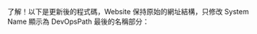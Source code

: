 了解！以下是更新後的程式碼，Website 保持原始的網址結構，只修改 System Name 顯示為 DevOpsPath 最後的名稱部分：

<!DOCTYPE html>
<html lang="zh-Hant">
<head>
    <meta charset="UTF-8">
    <meta name="viewport" content="width=device-width, initial-scale=1.0">
    <title>網址擷取工具</title>
    <style>
        /* 設定表格樣式 */
        table {
            width: 400px;
            border-collapse: collapse;
            border: 2px solid black;
            margin-top: 20px;
        }

        /* 設定表格欄位固定高度和寬度 */
        th, td {
            border: 1px solid black;
            padding: 10px;
            text-align: left;
            width: 200px;
            height: 50px;
        }

        th {
            background-color: #f0f0f0;
        }
    </style>
</head>
<body>
    <h2>網址擷取工具</h2>
    <p>請輸入網址（格式：https://ntcoaap43/OA_Collection/系統名/_versionControl?path=%24/系統名/）</p>
    <input type="text" id="urlInput" placeholder="貼上網址">
    <button onclick="extractPaths()">擷取</button>

    <table>
        <tbody id="resultTable">
            <!-- 擷取結果將顯示在此 -->
            <tr>
                <th>Website</th>
                <td id="websiteCell"></td>
            </tr>
            <tr>
                <th>System Name</th>
                <td id="systemNameCell"></td>
            </tr>
            <tr>
                <th>DevOpsPath</th>
                <td id="devOpsPathCell"></td>
            </tr>
        </tbody>
    </table>

    <script>
        function extractPaths() {
            const url = document.getElementById('urlInput').value;
            const urlPattern = /^https:\/\/ntcoaap43\/OA_Collection\/([^\/]+)\/_versionControl\?path=(.+)$/;

            // 清空先前的結果
            document.getElementById('websiteCell').textContent = "";
            document.getElementById('systemNameCell').textContent = "";
            document.getElementById('devOpsPathCell').textContent = "";

            const match = url.match(urlPattern);
            if (match) {
                const website = `https://ntcoaap43/OA_Collection/${match[1]}`;
                const devOpsPath = decodeURIComponent(match[2]);
                const pathParts = devOpsPath.split('/');
                const systemName = pathParts[pathParts.length - 1];

                // 顯示擷取結果
                document.getElementById('websiteCell').textContent = website;
                document.getElementById('systemNameCell').textContent = systemName;
                document.getElementById('devOpsPathCell').textContent = devOpsPath;
            } else {
                // 若格式錯誤，顯示錯誤提示
                document.getElementById('websiteCell').textContent = "請輸入符合格式的網址！";
            }
        }
    </script>
</body>
</html>

更新說明

1. 保持原始 Website：Website 部分顯示原始的 https://ntcoaap43/OA_Collection/系統名。


2. System Name 的取得：從 DevOpsPath 中擷取最後一段作為 System Name，無需改動 Website。



此程式碼確保 Website 為原始結構，System Name 為 DevOpsPath 的最後部分。



明白了！以下是更新後的程式碼，System Name 將會顯示 DevOpsPath 最後的名稱部分：

<!DOCTYPE html>
<html lang="zh-Hant">
<head>
    <meta charset="UTF-8">
    <meta name="viewport" content="width=device-width, initial-scale=1.0">
    <title>網址擷取工具</title>
    <style>
        /* 設定表格樣式 */
        table {
            width: 400px;
            border-collapse: collapse;
            border: 2px solid black;
            margin-top: 20px;
        }

        /* 設定表格欄位固定高度和寬度 */
        th, td {
            border: 1px solid black;
            padding: 10px;
            text-align: left;
            width: 200px;
            height: 50px;
        }

        th {
            background-color: #f0f0f0;
        }
    </style>
</head>
<body>
    <h2>網址擷取工具</h2>
    <p>請輸入網址（格式：https://ntcoaap43/OA_Collection/系統名/_versionControl?path=%24/系統名/）</p>
    <input type="text" id="urlInput" placeholder="貼上網址">
    <button onclick="extractPaths()">擷取</button>

    <table>
        <tbody id="resultTable">
            <!-- 擷取結果將顯示在此 -->
            <tr>
                <th>Website</th>
                <td id="websiteCell"></td>
            </tr>
            <tr>
                <th>System Name</th>
                <td id="systemNameCell"></td>
            </tr>
            <tr>
                <th>DevOpsPath</th>
                <td id="devOpsPathCell"></td>
            </tr>
        </tbody>
    </table>

    <script>
        function extractPaths() {
            const url = document.getElementById('urlInput').value;
            const urlPattern = /^https:\/\/ntcoaap43\/OA_Collection\/([^\/]+)\/_versionControl\?path=(.+)$/;

            // 清空先前的結果
            document.getElementById('websiteCell').textContent = "";
            document.getElementById('systemNameCell').textContent = "";
            document.getElementById('devOpsPathCell').textContent = "";

            const match = url.match(urlPattern);
            if (match) {
                const devOpsPath = decodeURIComponent(match[2]);
                const pathParts = devOpsPath.split('/');
                const systemName = pathParts[pathParts.length - 1];
                const website = `https://ntcoaap43/OA_Collection/${systemName}`;

                // 顯示擷取結果
                document.getElementById('websiteCell').textContent = website;
                document.getElementById('systemNameCell').textContent = systemName;
                document.getElementById('devOpsPathCell').textContent = devOpsPath;
            } else {
                // 若格式錯誤，顯示錯誤提示
                document.getElementById('websiteCell').textContent = "請輸入符合格式的網址！";
            }
        }
    </script>
</body>
</html>

更新說明

1. System Name 的取得方式：從 DevOpsPath 中擷取最後一段作為 System Name。

devOpsPath.split('/') 將 DevOpsPath 分割為多段，取最後一段作為 System Name。



2. 顯示結果：Website 使用擷取出的 System Name 組成，並在表格中顯示。



此程式碼確保 System Name 為 DevOpsPath 最後的名稱部分。



若您希望表格的方向改為「欄位名稱在左側，對應的值在右側」，可以將表格設計為垂直排列，如下所示：

<!DOCTYPE html>
<html lang="zh-Hant">
<head>
    <meta charset="UTF-8">
    <meta name="viewport" content="width=device-width, initial-scale=1.0">
    <title>網址擷取工具</title>
</head>
<body>
    <h2>網址擷取工具</h2>
    <p>請輸入網址（格式：https://ntcoaap43/OA_Collection/系統名/_versionControl?path=%24/系統名/）</p>
    <input type="text" id="urlInput" placeholder="貼上網址">
    <button onclick="extractPaths()">擷取</button>

    <table border="1" style="margin-top: 20px; width: 100%; text-align: left;">
        <tbody id="resultTable">
            <!-- 擷取結果將顯示在此 -->
            <tr>
                <th>Website</th>
                <td id="websiteCell"></td>
            </tr>
            <tr>
                <th>System Name</th>
                <td id="systemNameCell"></td>
            </tr>
            <tr>
                <th>DevOpsPath</th>
                <td id="devOpsPathCell"></td>
            </tr>
        </tbody>
    </table>

    <script>
        function extractPaths() {
            const url = document.getElementById('urlInput').value;
            const urlPattern = /^https:\/\/ntcoaap43\/OA_Collection\/([^\/]+)\/_versionControl\?path=(.+)$/;

            // 清空先前的結果
            document.getElementById('websiteCell').textContent = "";
            document.getElementById('systemNameCell').textContent = "";
            document.getElementById('devOpsPathCell').textContent = "";

            const match = url.match(urlPattern);
            if (match) {
                const systemName = match[1];
                const devOpsPath = decodeURIComponent(match[2]);
                const website = `https://ntcoaap43/OA_Collection/${systemName}`;

                // 顯示擷取結果
                document.getElementById('websiteCell').textContent = website;
                document.getElementById('systemNameCell').textContent = systemName;
                document.getElementById('devOpsPathCell').textContent = devOpsPath;
            } else {
                // 若格式錯誤，顯示錯誤提示
                document.getElementById('websiteCell').textContent = "請輸入符合格式的網址！";
            }
        }
    </script>
</body>
</html>

更新說明

1. 垂直排列：表格的每一列分別顯示 Website、System Name 和 DevOpsPath，欄位名稱在左側，對應的值在右側。


2. 擷取結果顯示：若網址符合格式，對應的欄位會顯示相應的值。若格式不正確，則 Website 欄位顯示錯誤訊息。



這種方式更適合垂直顯示，讓每個欄位的名稱和數據對齊排列。



以下是更新後的程式碼，它將顯示一個表格，包含 Website、System Name 和 DevOpsPath：

<!DOCTYPE html>
<html lang="zh-Hant">
<head>
    <meta charset="UTF-8">
    <meta name="viewport" content="width=device-width, initial-scale=1.0">
    <title>網址擷取工具</title>
</head>
<body>
    <h2>網址擷取工具</h2>
    <p>請輸入網址（格式：https://ntcoaap43/OA_Collection/系統名/_versionControl?path=%24/系統名/）</p>
    <input type="text" id="urlInput" placeholder="貼上網址">
    <button onclick="extractPaths()">擷取</button>

    <table border="1" style="margin-top: 20px; width: 100%; text-align: left;">
        <thead>
            <tr>
                <th>Website</th>
                <th>System Name</th>
                <th>DevOpsPath</th>
            </tr>
        </thead>
        <tbody id="resultTable">
            <!-- 擷取結果將顯示在此 -->
        </tbody>
    </table>

    <script>
        function extractPaths() {
            const url = document.getElementById('urlInput').value;
            const urlPattern = /^https:\/\/ntcoaap43\/OA_Collection\/([^\/]+)\/_versionControl\?path=(.+)$/;
            const resultTable = document.getElementById('resultTable');

            // 清空表格內容
            resultTable.innerHTML = "";

            const match = url.match(urlPattern);
            if (match) {
                const systemName = match[1];
                const devOpsPath = decodeURIComponent(match[2]);

                const website = `https://ntcoaap43/OA_Collection/${systemName}`;

                // 新增一列顯示結果
                const row = document.createElement('tr');
                row.innerHTML = `
                    <td>${website}</td>
                    <td>${systemName}</td>
                    <td>${devOpsPath}</td>
                `;
                resultTable.appendChild(row);
            } else {
                // 若格式錯誤，提示訊息
                const row = document.createElement('tr');
                row.innerHTML = `<td colspan="3" style="color: red;">請輸入符合格式的網址！</td>`;
                resultTable.appendChild(row);
            }
        }
    </script>
</body>
</html>

更新說明

1. 表格設計：新增了一個表格（table），有 Website、System Name 和 DevOpsPath 三個欄位。


2. 擷取顯示：當使用者點擊「擷取」按鈕時，若網址符合格式，表格中會顯示 Website、System Name 和 DevOpsPath。


3. 錯誤處理：若輸入網址不符合格式，則顯示一行錯誤訊息，提示使用者格式不正確。



這樣的呈現方式能讓使用者清楚看到每個欄位的結果。



以下是一個 HTML 和 JavaScript 的範例程式碼，能讓使用者貼上指定格式的網址並按下按鈕後自動擷取出 website 和 DevOpsPath，並顯示在頁面上：

<!DOCTYPE html>
<html lang="zh-Hant">
<head>
    <meta charset="UTF-8">
    <meta name="viewport" content="width=device-width, initial-scale=1.0">
    <title>網址擷取工具</title>
</head>
<body>
    <h2>網址擷取工具</h2>
    <p>請輸入網址（格式：https://ntcoaap43/OA_Collection/系統名/_versionControl?path=%24/系統名/）</p>
    <input type="text" id="urlInput" placeholder="貼上網址">
    <button onclick="extractPaths()">擷取</button>
    <p id="result"></p>

    <script>
        function extractPaths() {
            const url = document.getElementById('urlInput').value;
            const urlPattern = /^https:\/\/ntcoaap43\/OA_Collection\/([^\/]+)\/_versionControl\?path=(.+)$/;
            const result = document.getElementById('result');

            // 清空結果區域
            result.textContent = "";

            const match = url.match(urlPattern);
            if (match) {
                const systemName = match[1];
                const devOpsPath = match[2];

                const website = `https://ntcoaap43/OA_Collection/${systemName}`;
                const DevOpsPath = decodeURIComponent(devOpsPath);

                result.innerHTML = `website: ${website}<br>DevOpsPath: ${DevOpsPath}`;
            } else {
                result.textContent = "請輸入符合格式的網址！";
            }
        }
    </script>
</body>
</html>

說明

1. 使用者輸入指定格式的網址在 input 欄位中。


2. 點擊「擷取」按鈕後，JavaScript 函數 extractPaths() 會根據正則表達式解析出 website 和 DevOpsPath。


3. 如果格式正確，會在頁面上顯示擷取出的 website 和 DevOpsPath。


4. 若格式不符，則顯示錯誤訊息。



此範例假設網址格式始終符合所描述的格式（如有變動需求，可調整正則表達式）。



在 UiPath 中寄送郵件時，如果希望內文中的文字呈現藍色，可以使用 HTML 標籤來設定字體顏色。以下是具體做法：

1. 使用 <span> 或 <font> 標籤設定字體顏色
使用 HTML 的 <span> 或 <font> 標籤設定字體顏色，設定 style="color:blue;" 來將文字變成藍色。

範例如下：

"<html><body><p>這是一般文字。</p><p><span style='color:blue;'>這是藍色文字。</span></p></body></html>"


2. 確保 IsBodyHtml 選項為 True 在 Send Outlook Mail Message 或 Send SMTP Mail Message 活動中，勾選 IsBodyHtml 以啟用 HTML 格式。



完整範例代碼：

"<html><body><p>這是一般文字。</p><p><span style='color:blue;'>這是藍色文字。</span></p></body></html>"

這樣寄出後，收件人會看到指定的文字以藍色顯示在內文中。



在 UiPath 的 Invoke Code 活動中，確實有時候會遇到 Imports 無法正常使用的限制。如果無法直接使用 Imports System.Drawing，可以通過完整限定名稱來解決這個問題。以下是具體的解決方案：

方法：在代碼中使用完整限定名稱

既然無法使用 Imports，我們可以直接在代碼中使用 System.Drawing 命名空間的完整名稱。這樣可以避免需要導入 System.Drawing，並且仍然可以使用圖片處理功能。

完整限定名稱代碼示例

以下代碼直接使用 System.Drawing.Bitmap 和 System.Drawing.Rectangle 的完整名稱，無需 Imports。

' 定義圖片路徑
Dim inputImagePath As String = "C:\Images\P3Chart.png" ' 原始圖片路徑
Dim outputImagePath As String = "C:\Images\P3Chart_cropped.png" ' 裁切後圖片的保存路徑

' 裁切範圍的設定（從 x=0 到 x=910 的區域，保留原始高度）
Dim cropWidth As Integer = 910
Dim cropHeight As Integer

' 加載原始圖片，直接使用 System.Drawing.Bitmap 類
Using originalImage As New System.Drawing.Bitmap(inputImagePath)
    ' 設置裁切高度為圖片的原始高度
    cropHeight = originalImage.Height

    ' 設置裁切區域，使用完整的 System.Drawing.Rectangle
    Dim cropArea As New System.Drawing.Rectangle(0, 0, cropWidth, cropHeight)

    ' 創建新的位圖，用於存儲裁切後的圖片
    Using croppedImage As New System.Drawing.Bitmap(cropWidth, cropHeight)
        Using g As System.Drawing.Graphics = System.Drawing.Graphics.FromImage(croppedImage)
            ' 裁切圖片，僅保留指定範圍
            g.DrawImage(originalImage, New System.Drawing.Rectangle(0, 0, cropWidth, cropHeight), cropArea, System.Drawing.GraphicsUnit.Pixel)
        End Using

        ' 保存裁切後的圖片
        croppedImage.Save(outputImagePath, System.Drawing.Imaging.ImageFormat.Png)
    End Using
End Using

說明

System.Drawing.Bitmap 和 System.Drawing.Rectangle：在代碼中直接使用完整名稱，以避免 Imports 限制。

System.Drawing.Graphics 和 System.Drawing.Imaging.ImageFormat：同樣使用完整名稱，確保在沒有 Imports 的情況下可以正確引用。


這段代碼應該可以在 Invoke Code 中正常運行，並裁切圖片的寬度從 0 到 910 像素的部分，並保留圖片的原始高度。



在 UiPath 中使用 Invoke Code 活動時，確保 Imports System.Drawing 能夠正常使用圖像處理功能，有時可能需要手動在編碼區域中指定類的完整命名空間。如果 Image 模棱兩可，可能是由於 System.Web.UI.WebControls 或其他命名空間中的 Image 類造成的命名衝突。

以下是具體的解決方法：

方法 1：在代碼中指定完整的命名空間

當遇到 Image 模棱兩可的情況時，可以在代碼中明確指定 System.Drawing.Image，這樣可以避免命名衝突。

代碼範例

Imports System.Drawing

' 定義圖片路徑
Dim inputImagePath As String = "C:\Images\P3Chart.png" ' 原始圖片路徑
Dim outputImagePath As String = "C:\Images\P3Chart_cropped.png" ' 裁切後圖片的保存路徑

' 裁切範圍的設定（從 x=0 到 x=910 的區域，保留原始高度）
Dim cropWidth As Integer = 910
Dim cropHeight As Integer

' 加載原始圖片，使用 System.Drawing.Image 來避免模棱兩可
Using originalImage As System.Drawing.Image = System.Drawing.Image.FromFile(inputImagePath)
    ' 設置裁切高度為圖片的原始高度
    cropHeight = originalImage.Height

    ' 設置裁切區域
    Dim cropArea As New Rectangle(0, 0, cropWidth, cropHeight)

    ' 創建新的位圖，用於存儲裁切後的圖片
    Using croppedImage As New Bitmap(cropWidth, cropHeight)
        Using g As Graphics = Graphics.FromImage(croppedImage)
            ' 裁切圖片，僅保留指定範圍
            g.DrawImage(originalImage, New Rectangle(0, 0, cropWidth, cropHeight), cropArea, GraphicsUnit.Pixel)
        End Using

        ' 保存裁切後的圖片
        croppedImage.Save(outputImagePath)
    End Using
End Using

方法 2：在 Imports 中指定完整命名空間

在 Invoke Code 活動的 Imports 部分中，明確導入 System.Drawing，以確保正確使用 System.Drawing.Image 類：

1. 在 UiPath 的 Invoke Code 活動中，找到 Imports 屬性。


2. 在 Imports 中添加 System.Drawing，這樣可以使 Image 類默認為 System.Drawing.Image。


3. 如果仍有衝突，可以在代碼中使用 System.Drawing.Image。



方法 3：只使用 System.Drawing.Bitmap

如果您只需使用 Bitmap 類，可以直接用 Bitmap，並避免使用 Image。這樣可以避免命名衝突：

' 使用 Bitmap 類直接加載圖片
Using originalImage As New Bitmap(inputImagePath)
    ' 其他代碼與之前一致
End Using

這樣可以避免 Image 的模棱兩可問題，並使代碼更加簡潔。



如果您希望截取圖片 P3Chart.png 中寬度的 0 到 910 像素這一段（即對圖片進行裁切，而不是縮放），可以使用 UiPath 的 Invoke Code 活動，並編寫 VB.NET 代碼來裁切圖片。以下是具體操作步驟：

步驟 1：截圖並保存圖片

使用 Take Screenshot 和 Save Image 活動將網頁上的圖表保存為 P3Chart.png。

步驟 2：使用 Invoke Code 活動裁切圖片

在 Invoke Code 活動中使用 VB.NET 的 System.Drawing 命名空間來裁切圖片的指定區域。以下是完整的 VB.NET 代碼：

Imports System.Drawing

' 定義圖片路徑
Dim inputImagePath As String = "C:\Images\P3Chart.png" ' 原始圖片路徑
Dim outputImagePath As String = "C:\Images\P3Chart_cropped.png" ' 裁切後圖片的保存路徑

' 裁切範圍的設定（從 x=0 到 x=910 的區域，保留原始高度）
Dim cropWidth As Integer = 910
Dim cropHeight As Integer

' 加載原始圖片
Using originalImage As Image = Image.FromFile(inputImagePath)
    ' 設置裁切高度為圖片的原始高度
    cropHeight = originalImage.Height

    ' 設置裁切區域
    Dim cropArea As New Rectangle(0, 0, cropWidth, cropHeight)

    ' 創建新的位圖，用於存儲裁切後的圖片
    Using croppedImage As New Bitmap(cropWidth, cropHeight)
        Using g As Graphics = Graphics.FromImage(croppedImage)
            ' 裁切圖片，僅保留指定範圍
            g.DrawImage(originalImage, New Rectangle(0, 0, cropWidth, cropHeight), cropArea, GraphicsUnit.Pixel)
        End Using

        ' 保存裁切後的圖片
        croppedImage.Save(outputImagePath)
    End Using
End Using

代碼說明

1. inputImagePath 和 outputImagePath：分別是原始圖片路徑和裁切後圖片的保存路徑。請根據您的文件夾路徑修改這些值。


2. cropWidth 和 cropHeight：cropWidth 設置為 910，cropHeight 設置為原始圖片的高度。這樣可以確保裁切區域僅保留圖片的左側 0 到 910 像素。


3. cropArea：使用 Rectangle 類來指定裁切區域，從 (0, 0) 開始，寬度為 910，並保留整個高度。


4. 使用 Graphics 物件將圖片的指定區域繪製到新圖片上，並保存裁切後的圖片。



操作結果

執行這段代碼後，您將得到一張寬度為 910 像素的裁切圖片，從原始圖片的左側開始，保留圖片的整個高度。裁切後的圖片將保存為 P3Chart_cropped.png，存儲在您指定的路徑下。



您可以將所有步驟都寫入一段 JavaScript 代碼，並使用 Inject JS Script 在 UiPath 中一次性執行，這樣就能在 JavaScript 中獲取視窗大小、目標元素大小，計算所需的縮放比例並直接應用到網頁上。以下是完整的 JavaScript 代碼：

完整的 JavaScript 代碼範例

這段代碼將根據目標元素的大小與視窗大小進行比較，並自動縮放頁面，以便目標元素在視窗內完全可見。

// 設定目標元素的 ID
var elementId = "targetElement";

// 獲取視窗大小
var windowWidth = window.innerWidth;
var windowHeight = window.innerHeight;

// 獲取目標元素
var element = document.getElementById(elementId);

// 確認元素存在
if (element) {
    // 獲取元素的寬高
    var elementWidth = element.offsetWidth;
    var elementHeight = element.offsetHeight;

    // 計算所需的縮放比例
    var scaleWidth = windowWidth / elementWidth;
    var scaleHeight = windowHeight / elementHeight;
    var scale = Math.min(scaleWidth, scaleHeight);

    // 限制縮放比例最大為 1（即 100%）
    if (scale > 1) {
        scale = 1;
    }

    // 應用縮放比例到頁面
    document.body.style.zoom = scale;
    
    // 回傳縮放比例，方便 UiPath 檢查結果
    return scale;
} else {
    // 如果元素不存在，回傳錯誤訊息
    return "Element not found";
}

說明

1. 目標元素 ID：修改 elementId 變數的值為您目標元素的 ID，例如 "targetElement"。


2. 視窗大小：使用 window.innerWidth 和 window.innerHeight 獲取當前視窗的寬度和高度。


3. 元素大小：使用 element.offsetWidth 和 element.offsetHeight 獲取元素的寬高。


4. 計算縮放比例：比較視窗和元素大小的比例，選擇最小的比例作為縮放比例，確保元素完全顯示在視窗中。


5. 應用縮放：將計算出的 scale 應用到 document.body.style.zoom，縮放整個頁面。


6. 回傳結果：如果元素找到並成功縮放，返回縮放比例 scale；如果找不到元素，返回 "Element not found" 以便 UiPath 判斷是否成功。



使用方法

1. 在 UiPath 中拖入 Inject JS Script 活動。


2. 將以上 JavaScript 代碼貼入 ScriptCode 欄位。


3. 設置一個 Output 變數（例如 zoomScale）來接收返回值。

若返回值為縮放比例數字，表示成功。

若返回 "Element not found"，則表示目標元素不存在。




這段代碼能夠在 UiPath 中一次性完成所有操作，根據視窗大小自動調整目標元素的顯示比例。



要實現根據網頁上某個元素的大小自動調整縮放比例，可以使用 UiPath 結合 JavaScript 來獲取元素的大小，並自動縮小或調整網頁顯示比例。這裡是一個分步指南來完成這個需求：

方法概述

1. 檢查元素的大小：使用 Inject JS Script 活動來獲取網頁中某個元素的寬高。


2. 計算縮放比例：根據獲取的元素大小和螢幕顯示區域大小計算合適的縮放比例。


3. 自動調整縮放：如果元素超出螢幕顯示區域，就調整網頁縮放比例至合適大小。



詳細步驟

步驟 1：使用 Inject JS Script 獲取元素大小

1. 在 UiPath 中添加 Inject JS Script 活動。


2. 編寫 JavaScript 代碼來獲取指定元素的大小，並將其返回給 UiPath。


3. 在 UiPath 中創建變數來接收元素的寬度和高度。



JavaScript 代碼範例

假設目標元素的 id 為 "targetElement"，以下 JavaScript 代碼可以獲取元素的寬度和高度：

// 獲取目標元素
var element = document.getElementById("targetElement");

// 獲取元素的寬高
var width = element.offsetWidth;
var height = element.offsetHeight;

// 返回寬度和高度
return { width: width, height: height };

將這段代碼放入 Inject JS Script 的 ScriptCode 屬性中，並設置輸出引數（例如 elementSize）來接收這個返回值。

步驟 2：計算適當的縮放比例

1. 使用 Invoke Code 活動，將 JavaScript 返回的元素大小和螢幕顯示區域的大小進行比較。


2. 如果元素寬度或高度超過螢幕顯示區域，計算適合的縮放比例。


3. 縮放比例可以這樣計算：

Dim screenWidth As Integer = 1920 ' 螢幕寬度（根據您的螢幕調整）
Dim screenHeight As Integer = 1080 ' 螢幕高度（根據您的螢幕調整）
Dim elementWidth As Integer = elementSize("width")
Dim elementHeight As Integer = elementSize("height")
Dim scale As Double = Math.Min(screenWidth / elementWidth, screenHeight / elementHeight)

' 限制縮放比例
If scale > 1 Then
    scale = 1
End If



步驟 3：根據計算結果調整網頁縮放

1. 使用 Inject JS Script 將縮放比例應用到網頁。


2. 使用以下 JavaScript 代碼來設置縮放比例：

document.body.style.zoom = "<縮放比例>";


3. 將縮放比例以引數傳遞至 Inject JS Script 中，並替換 "<縮放比例>" 為計算出的比例值。



整體流程

1. Step 1：使用 Inject JS Script 獲取元素大小，儲存在變數 elementSize 中。


2. Step 2：在 Invoke Code 活動中計算縮放比例 scale。


3. Step 3：再次使用 Inject JS Script，將 scale 應用到網頁縮放。



這樣，您可以根據元素大小自動縮放網頁顯示比例，確保元素在螢幕上顯示完整而不超出邊界。



以下是標準的 UiPath 專案資料夾結構，您可以依照這個結構自己建立：

UiPath_Project_Template
├── Main
│   └── Main.xaml
├── Workflows
├── Data
│   ├── Input
│   └── Output
├── Screenshots
├── Logs
├── Exceptions
├── Config
│   └── Config.xlsx
├── Libraries
└── Temp

資料夾說明

Main：主流程的 .xaml 檔案（例如 Main.xaml），是專案的進入點。

Workflows：放置子流程或模組化的工作流程。

Data

Input：放置輸入資料檔案（如 Excel、CSV 等）。

Output：放置輸出結果檔案。


Screenshots：存放截圖或錯誤紀錄的影像。

Logs：自定義日誌檔案，追蹤執行狀況。

Exceptions：記錄例外錯誤的檔案。

Config：專案的設定檔案，如 Config.xlsx。

Libraries：自定義函式庫，用於存放可重複使用的元件。

Temp：暫存資料夾，用於存放臨時檔案，流程結束後可以刪除。


依照這個結構建立您的專案資料夾，有助於維持專案的條理性與易用性。



為了讓 Series.XValues 動態根據月份的天數調整資料數量，您可以在程式中先檢查當前月份的天數，然後根據該天數動態設定對應的 XValues 和資料範圍。這樣，您就不需要額外添加日期或數據。

以下是這種方式的實現程式碼，這段程式碼會根據當月天數自動調整 XValues 和資料的範圍：

Sub AdjustSeriesXValuesAndValues()
    Dim ws As Worksheet
    Dim chartObj As ChartObject
    Dim srs As Series
    Dim lastDay As Integer
    Dim endColumn As String
    Dim xValuesRange As Range
    Dim valuesRange As Range

    ' 設定工作表與圖表
    Set ws = ThisWorkbook.Sheets("Sheet1") ' 請更改為你的工作表名稱
    Set chartObj = ws.ChartObjects("Chart1") ' 請更改為你的圖表名稱
    Set srs = chartObj.Chart.SeriesCollection(1) ' 假設是第一個系列

    ' 取得當前月份的最後一天
    lastDay = Day(DateSerial(Year(Date), Month(Date) + 1, 0))

    ' 根據當月天數計算結束欄位 (例如從D1開始)
    endColumn = Split(ws.Cells(1, 4 + lastDay - 1).Address, "$")(1)

    ' 設定 XValues 的範圍為當月的天數 (例如 D1 到對應的結束欄位)
    Set xValuesRange = ws.Range("D1:" & endColumn & "1")
    srs.XValues = xValuesRange

    ' 設定資料的範圍，與 XValues 範圍相同 (假設資料在 D2 開始對應日期)
    Set valuesRange = ws.Range("D2:" & endColumn & "2")
    srs.Values = valuesRange

    MsgBox "XValues 和資料範圍已根據當月天數自動調整至 " & endColumn & "！"
End Sub

說明：

1. lastDay 根據當前月份自動取得最後一天的日期，這樣可以適應每個月不同的天數。


2. endColumn 動態計算 X 軸的範圍結束位置，根據天數自動調整結束欄位。


3. xValuesRange 和 valuesRange 都根據 endColumn 自動擴展或縮短，確保 XValues 和資料的長度一致，避免錯誤。


4. srs.Values 將資料範圍設為與 XValues 相同的天數範圍。



這樣的設定可以保證程式每月自動調整，不需要手動修改範圍。



如果日期是從 D1 到 AH1（例如十月有 31 天），那麼在不同月份根據當月天數， XValues 的範圍就需要從 D1 開始，並延伸到相對應的欄位。

可以用以下的 VBA 程式碼來動態設定橫向日期範圍：

Sub AdjustSeriesXValuesForMonth()
    Dim ws As Worksheet
    Dim chartObj As ChartObject
    Dim srs As Series
    Dim lastDay As Integer
    Dim endColumn As String
    Dim xValuesRange As Range

    ' 設定工作表與圖表
    Set ws = ThisWorkbook.Sheets("Sheet1") ' 更改為你的工作表名稱
    Set chartObj = ws.ChartObjects("Chart1") ' 更改為你的圖表名稱
    Set srs = chartObj.Chart.SeriesCollection(1) ' 假設是第一個系列

    ' 取得當前月份的最後一天
    lastDay = Day(DateSerial(Year(Date), Month(Date) + 1, 0))

    ' 根據當月天數計算結束欄位
    endColumn = Split(ws.Cells(1, 4 + lastDay - 1).Address, "$")(1)

    ' 設定XValues的範圍，從D1開始到計算出的結束欄位
    Set xValuesRange = ws.Range("D1:" & endColumn & "1")
    srs.XValues = xValuesRange

    MsgBox "XValues已根據當月天數自動調整至 " & endColumn & "1！"
End Sub

說明：

1. lastDay 計算當月的天數，例如，十月會是 31 天，十一月會是 30 天。


2. endColumn 根據 lastDay 計算出 XValues 的結束欄位。這裡透過 Cells(1, 4 + lastDay - 1) 來動態定位欄位，4 代表 D 欄，依據天數調整到該月份的最後一天的欄位。


3. xValuesRange 設定為從 D1 到計算出的 endColumn，這樣在月份變動時，XValues 的範圍會自動調整。



此程式碼可以根據每月天數自動更新 XValues，避免月份變化導致的錯誤。



如果日期是從 D1, E1 等橫向排列（例如一行中的不同欄位代表每天的日期），可以稍微調整程式碼，讓它根據當前月份的天數動態調整 XValues 的橫向範圍。以下是針對橫向日期的範例程式碼：

Sub AdjustSeriesXValuesHorizontal()
    Dim ws As Worksheet
    Dim chartObj As ChartObject
    Dim srs As Series
    Dim lastDay As Integer
    Dim xValuesRange As Range

    ' 設定工作表與圖表
    Set ws = ThisWorkbook.Sheets("Sheet1") ' 更改為你的工作表名稱
    Set chartObj = ws.ChartObjects("Chart1") ' 更改為你的圖表名稱
    Set srs = chartObj.Chart.SeriesCollection(1) ' 假設是第一個系列

    ' 取得當前月份的最後一天
    lastDay = Day(DateSerial(Year(Date), Month(Date) + 1, 0))

    ' 設定XValues的範圍，根據當月天數橫向調整
    Set xValuesRange = ws.Range("D1").Resize(1, lastDay) ' 假設日期從D1橫向排列
    srs.XValues = xValuesRange

    MsgBox "XValues已根據當月天數自動調整！"
End Sub

說明：

1. lastDay 計算當月的天數，以便設定範圍。


2. xValuesRange 使用 Range("D1").Resize(1, lastDay) 動態擴展範圍，從 D1 開始並橫向擴展至當月的最後一天，這樣無論月份天數變動，XValues 都會自動調整範圍。



這樣可以針對橫向排列的日期自動適應每月的不同天數。



若使用VBA來讀取 SeriesCollection.XValues，且不同月份的天數造成XValues的長度不一致，可能導致程式錯誤。解決方法之一是動態調整 XValues 的範圍，讓其自動適應每個月份的長度。

以下是處理這種情況的步驟：

1. 取得XValues的日期範圍：動態計算當前月份的天數，並根據這個範圍設定XValues。


2. 計算當月的天數：可以使用 VBA 來取得當前月份的最後一天，以確保 XValues 覆蓋正確的天數。


3. 設定XValues範圍：根據所計算的天數，重新設定 SeriesCollection.XValues 的範圍。



以下是範例程式碼：

Sub AdjustSeriesXValues()
    Dim ws As Worksheet
    Dim chartObj As ChartObject
    Dim srs As Series
    Dim lastDay As Integer
    Dim startDate As Date
    Dim endDate As Date
    Dim xValuesRange As Range

    ' 設定工作表與圖表
    Set ws = ThisWorkbook.Sheets("Sheet1") ' 請更改為你的工作表名稱
    Set chartObj = ws.ChartObjects("Chart1") ' 請更改為你的圖表名稱
    Set srs = chartObj.Chart.SeriesCollection(1) ' 假設第一個系列

    ' 取得當前月份的第一天和最後一天
    startDate = DateSerial(Year(Date), Month(Date), 1)
    lastDay = Day(DateSerial(Year(Date), Month(Date) + 1, 0))
    endDate = DateSerial(Year(Date), Month(Date), lastDay)

    ' 設定XValues的範圍，根據當月的天數
    Set xValuesRange = ws.Range("A2:A" & lastDay + 1) ' 假設日期從A2開始
    srs.XValues = xValuesRange

    MsgBox "XValues已根據當月天數自動調整！"
End Sub

說明：

1. startDate 和 endDate 用來確定當月的範圍。


2. xValuesRange 根據 lastDay 動態調整，這樣無論月份有多少天，都能正確設定 XValues。



這樣可以讓 XValues 每月自動調整，以避免月份天數不同造成的程式錯誤。

